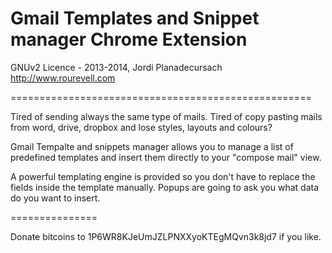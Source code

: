 Gmail Templates and Snippet manager Chrome Extension
====================================================

GNUv2 Licence - 2013-2014, Jordi Planadecursach
http://www.rourevell.com 

====================================================

Tired of sending always the same type of mails. Tired of copy pasting mails from word, drive, dropbox and lose styles, layouts and colours?

Gmail Tempalte and snippets manager allows you to manage a list of predefined templates and insert them directly to your "compose mail" view.

A powerful templating engine is provided so you don't have to replace the fields inside the template manually. Popups are going to ask you what data do you want to insert.

===============

Donate bitcoins to 1P6WR8KJeUmJZLPNXXyoKTEgMQvn3k8jd7 if you like.